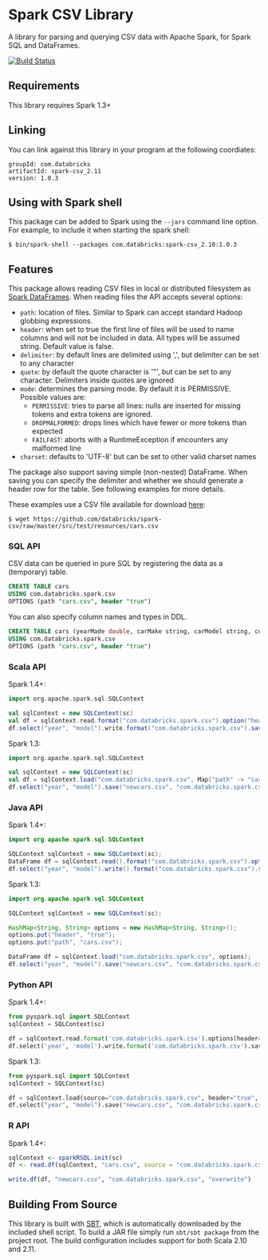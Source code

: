 # Spark CSV Library

A library for parsing and querying CSV data with Apache Spark, for Spark SQL and DataFrames.

[![Build Status](https://travis-ci.org/databricks/spark-csv.svg?branch=master)](https://travis-ci.org/databricks/spark-csv)

## Requirements

This library requires Spark 1.3+

## Linking
You can link against this library in your program at the following coordiates:

```
groupId: com.databricks
artifactId: spark-csv_2.11
version: 1.0.3
```

## Using with Spark shell
This package can be added to  Spark using the `--jars` command line option.  For example, to include it when starting the spark shell:

```
$ bin/spark-shell --packages com.databricks:spark-csv_2.10:1.0.3
```

## Features
This package allows reading CSV files in local or distributed filesystem as [Spark DataFrames](https://spark.apache.org/docs/1.3.0/sql-programming-guide.html).
When reading files the API accepts several options:
* `path`: location of files. Similar to Spark can accept standard Hadoop globbing expressions.
* `header`: when set to true the first line of files will be used to name columns and will not be included in data. All types will be assumed string. Default value is false.
* `delimiter`: by default lines are delimited using ',', but delimiter can be set to any character
* `quote`: by default the quote character is '"', but can be set to any character. Delimiters inside quotes are ignored
* `mode`: determines the parsing mode. By default it is PERMISSIVE. Possible values are:
  * `PERMISSIVE`: tries to parse all lines: nulls are inserted for missing tokens and extra tokens are ignored.
  * `DROPMALFORMED`: drops lines which have fewer or more tokens than expected
  * `FAILFAST`: aborts with a RuntimeException if encounters any malformed line
* `charset`: defaults to 'UTF-8' but can be set to other valid charset names

The package also support saving simple (non-nested) DataFrame. When saving you can specify the delimiter and whether we should generate a header row for the table. See following examples for more details.

These examples use a CSV file available for download [here](https://github.com/databricks/spark-csv/raw/master/src/test/resources/cars.csv):

```
$ wget https://github.com/databricks/spark-csv/raw/master/src/test/resources/cars.csv
```

### SQL API
CSV data can be queried in pure SQL by registering the data as a (temporary) table.

```sql
CREATE TABLE cars
USING com.databricks.spark.csv
OPTIONS (path "cars.csv", header "true")
```

You can also specify column names and types in DDL.
```sql
CREATE TABLE cars (yearMade double, carMake string, carModel string, comments string, blank string)
USING com.databricks.spark.csv
OPTIONS (path "cars.csv", header "true")
```

### Scala API
Spark 1.4+:
```scala
import org.apache.spark.sql.SQLContext

val sqlContext = new SQLContext(sc)
val df = sqlContext.read.format("com.databricks.spark.csv").option("header", "true").load("cars.csv")
df.select("year", "model").write.format("com.databricks.spark.csv").save("newcars.csv")
```

Spark 1.3:
```scala
import org.apache.spark.sql.SQLContext

val sqlContext = new SQLContext(sc)
val df = sqlContext.load("com.databricks.spark.csv", Map("path" -> "cars.csv", "header" -> "true"))
df.select("year", "model").save("newcars.csv", "com.databricks.spark.csv")
```


### Java API
Spark 1.4+:
```java
import org.apache.spark.sql.SQLContext

SQLContext sqlContext = new SQLContext(sc);
DataFrame df = sqlContext.read().format("com.databricks.spark.csv").option("header", "true").load("cars.csv");
df.select("year", "model").write().format("com.databricks.spark.csv").save("newcars.csv");
```

Spark 1.3:
```java
import org.apache.spark.sql.SQLContext

SQLContext sqlContext = new SQLContext(sc);

HashMap<String, String> options = new HashMap<String, String>();
options.put("header", "true");
options.put("path", "cars.csv");

DataFrame df = sqlContext.load("com.databricks.spark.csv", options);
df.select("year", "model").save("newcars.csv", "com.databricks.spark.csv");
```

### Python API
Spark 1.4+:
```python
from pyspark.sql import SQLContext
sqlContext = SQLContext(sc)

df = sqlContext.read.format('com.databricks.spark.csv').options(header='true').load('cars.csv')
df.select('year', 'model').write.format('com.databricks.spark.csv').save('newcars.csv')
```

Spark 1.3:
```python
from pyspark.sql import SQLContext
sqlContext = SQLContext(sc)

df = sqlContext.load(source="com.databricks.spark.csv", header="true", path = "cars.csv")
df.select("year", "model").save("newcars.csv", "com.databricks.spark.csv")
```

### R API
Spark 1.4+:
```R
sqlContext <- sparkRSQL.init(sc)
df <- read.df(sqlContext, "cars.csv", source = "com.databricks.spark.csv")

write.df(df, "newcars.csv", "com.databricks.spark.csv", "overwrite")
```

## Building From Source
This library is built with [SBT](http://www.scala-sbt.org/0.13/docs/Command-Line-Reference.html), which is automatically downloaded by the included shell script. To build a JAR file simply run `sbt/sbt package` from the project root. The build configuration includes support for both Scala 2.10 and 2.11.

